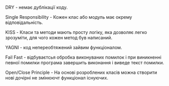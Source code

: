 ﻿DRY - немає дублікації коду.

Single Responsibility - Кожен клас або модуль має окрему відповідальність.

KISS - Класи та методи мають просту логіку, яка дозволяє легко зрозуміти, для чого кожен метод був написаний.

YAGNI - код непереобтяжений зайвим функціоналом.

Fail Fast - відбуваєтсья обробка виконуваних помилок і при виникненні певної помилки програма завершить виконання і виведе текст помилки.

Open/Close Principle - На основі розроблених класів можна створити нові дочірні не змінюючт функціонал існуючих.

